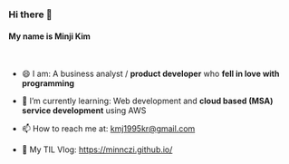 ### Hi there 👋 
#### My name is Minji Kim
<br>

- 😄 I am: A business analyst / **product developer** who **fell in love with programming**
- 🌱 I’m currently learning: Web development and **cloud based (MSA) service development** using AWS

- 📫 How to reach me at: kmj1995kr@gmail.com
- 💬 My TIL Vlog: https://minnczi.github.io/


<!--
**minnczi/minnczi** is a ✨ _special_ ✨ repository because its `README.md` (this file) appears on your GitHub profile.

Here are some ideas to get you started:

- 🔭 I’m currently working on ...
- 🌱 I’m currently learning ...
- 👯 I’m looking to collaborate on ...
- 🤔 I’m looking for help with ...
- 💬 Ask me about ...
- 📫 How to reach me: ...
- 😄 Pronouns: ...
- ⚡ Fun fact: ...
-->
